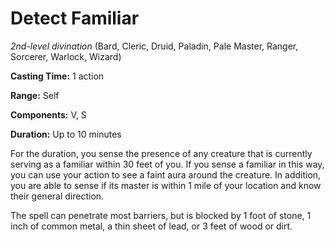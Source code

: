 # Detect Familiar
*2nd-level divination* (Bard, Cleric, Druid, Paladin, Pale Master, Ranger, Sorcerer, Warlock, Wizard)

**Casting Time:** 1 action

**Range:** Self

**Components:** V, S

**Duration:** Up to 10 minutes

For the duration, you sense the presence of any creature that is currently serving as a familiar within 30 feet of you. If you sense a familiar in this way, you can use your action to see a faint aura around the creature. In addition, you are able to sense if its master is within 1 mile of your location and know their general direction.

The spell can penetrate most barriers, but is blocked by 1 foot of stone, 1 inch of common metal, a thin sheet of lead, or 3 feet of wood or dirt.
